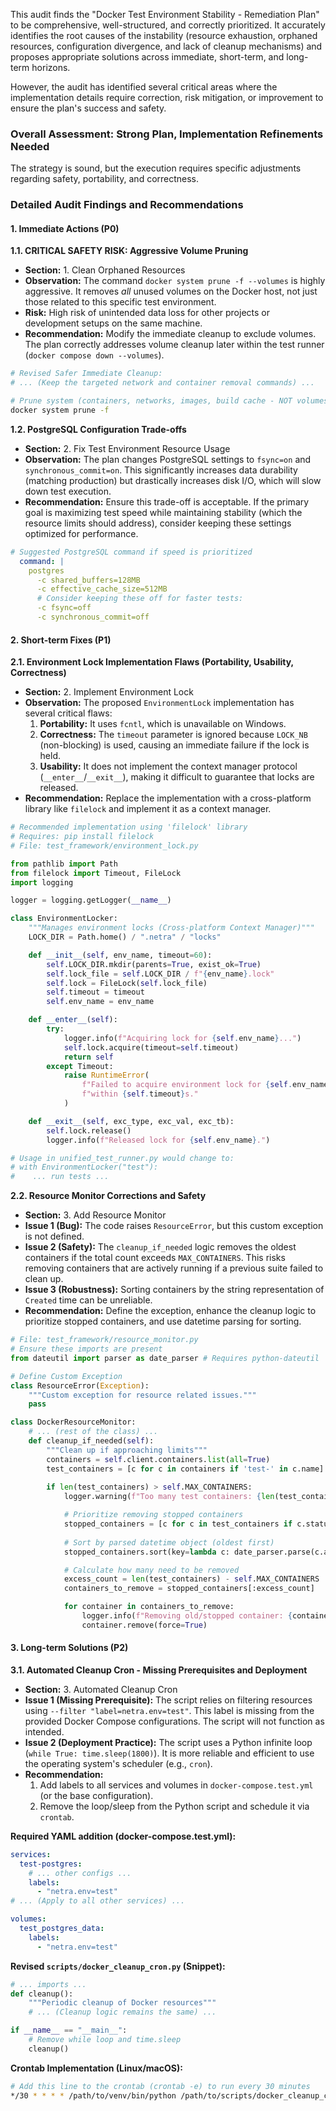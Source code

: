 This audit finds the "Docker Test Environment Stability - Remediation Plan" to be comprehensive, well-structured, and correctly prioritized. It accurately identifies the root causes of the instability (resource exhaustion, orphaned resources, configuration divergence, and lack of cleanup mechanisms) and proposes appropriate solutions across immediate, short-term, and long-term horizons.

However, the audit has identified several critical areas where the implementation details require correction, risk mitigation, or improvement to ensure the plan's success and safety.

### Overall Assessment: Strong Plan, Implementation Refinements Needed

The strategy is sound, but the execution requires specific adjustments regarding safety, portability, and correctness.

### Detailed Audit Findings and Recommendations

#### 1\. Immediate Actions (P0)

**1.1. CRITICAL SAFETY RISK: Aggressive Volume Pruning**

  * **Section:** 1. Clean Orphaned Resources
  * **Observation:** The command `docker system prune -f --volumes` is highly aggressive. It removes *all* unused volumes on the Docker host, not just those related to this specific test environment.
  * **Risk:** High risk of unintended data loss for other projects or development setups on the same machine.
  * **Recommendation:** Modify the immediate cleanup to exclude volumes. The plan correctly addresses volume cleanup later within the test runner (`docker compose down --volumes`).

<!-- end list -->

```bash
# Revised Safer Immediate Cleanup:
# ... (Keep the targeted network and container removal commands) ...

# Prune system (containers, networks, images, build cache - NOT volumes)
docker system prune -f
```

**1.2. PostgreSQL Configuration Trade-offs**

  * **Section:** 2. Fix Test Environment Resource Usage
  * **Observation:** The plan changes PostgreSQL settings to `fsync=on` and `synchronous_commit=on`. This significantly increases data durability (matching production) but drastically increases disk I/O, which will slow down test execution.
  * **Recommendation:** Ensure this trade-off is acceptable. If the primary goal is maximizing test speed while maintaining stability (which the resource limits should address), consider keeping these settings optimized for performance.

<!-- end list -->

```yaml
# Suggested PostgreSQL command if speed is prioritized
  command: |
    postgres
      -c shared_buffers=128MB
      -c effective_cache_size=512MB
      # Consider keeping these off for faster tests:
      -c fsync=off
      -c synchronous_commit=off
```

#### 2\. Short-term Fixes (P1)

**2.1. Environment Lock Implementation Flaws (Portability, Usability, Correctness)**

  * **Section:** 2. Implement Environment Lock
  * **Observation:** The proposed `EnvironmentLock` implementation has several critical flaws:
    1.  **Portability:** It uses `fcntl`, which is unavailable on Windows.
    2.  **Correctness:** The `timeout` parameter is ignored because `LOCK_NB` (non-blocking) is used, causing an immediate failure if the lock is held.
    3.  **Usability:** It does not implement the context manager protocol (`__enter__`/`__exit__`), making it difficult to guarantee that locks are released.
  * **Recommendation:** Replace the implementation with a cross-platform library like `filelock` and implement it as a context manager.

<!-- end list -->

```python
# Recommended implementation using 'filelock' library
# Requires: pip install filelock
# File: test_framework/environment_lock.py

from pathlib import Path
from filelock import Timeout, FileLock
import logging

logger = logging.getLogger(__name__)

class EnvironmentLocker:
    """Manages environment locks (Cross-platform Context Manager)"""
    LOCK_DIR = Path.home() / ".netra" / "locks"

    def __init__(self, env_name, timeout=60):
        self.LOCK_DIR.mkdir(parents=True, exist_ok=True)
        self.lock_file = self.LOCK_DIR / f"{env_name}.lock"
        self.lock = FileLock(self.lock_file)
        self.timeout = timeout
        self.env_name = env_name

    def __enter__(self):
        try:
            logger.info(f"Acquiring lock for {self.env_name}...")
            self.lock.acquire(timeout=self.timeout)
            return self
        except Timeout:
            raise RuntimeError(
                f"Failed to acquire environment lock for {self.env_name} "
                f"within {self.timeout}s."
            )

    def __exit__(self, exc_type, exc_val, exc_tb):
        self.lock.release()
        logger.info(f"Released lock for {self.env_name}.")

# Usage in unified_test_runner.py would change to:
# with EnvironmentLocker("test"):
#    ... run tests ...
```

**2.2. Resource Monitor Corrections and Safety**

  * **Section:** 3. Add Resource Monitor
  * **Issue 1 (Bug):** The code raises `ResourceError`, but this custom exception is not defined.
  * **Issue 2 (Safety):** The `cleanup_if_needed` logic removes the oldest containers if the total count exceeds `MAX_CONTAINERS`. This risks removing containers that are actively running if a previous suite failed to clean up.
  * **Issue 3 (Robustness):** Sorting containers by the string representation of `Created` time can be unreliable.
  * **Recommendation:** Define the exception, enhance the cleanup logic to prioritize stopped containers, and use datetime parsing for sorting.

<!-- end list -->

```python
# File: test_framework/resource_monitor.py
# Ensure these imports are present
from dateutil import parser as date_parser # Requires python-dateutil

# Define Custom Exception
class ResourceError(Exception):
    """Custom exception for resource related issues."""
    pass

class DockerResourceMonitor:
    # ... (rest of the class) ...
    def cleanup_if_needed(self):
        """Clean up if approaching limits"""
        containers = self.client.containers.list(all=True)
        test_containers = [c for c in containers if 'test-' in c.name]
        
        if len(test_containers) > self.MAX_CONTAINERS:
            logger.warning(f"Too many test containers: {len(test_containers)}")

            # Prioritize removing stopped containers
            stopped_containers = [c for c in test_containers if c.status in ('exited', 'created')]
            
            # Sort by parsed datetime object (oldest first)
            stopped_containers.sort(key=lambda c: date_parser.parse(c.attrs['Created']))

            # Calculate how many need to be removed
            excess_count = len(test_containers) - self.MAX_CONTAINERS
            containers_to_remove = stopped_containers[:excess_count]

            for container in containers_to_remove:
                logger.info(f"Removing old/stopped container: {container.name}")
                container.remove(force=True)
```

#### 3\. Long-term Solutions (P2)

**3.1. Automated Cleanup Cron - Missing Prerequisites and Deployment**

  * **Section:** 3. Automated Cleanup Cron
  * **Issue 1 (Missing Prerequisite):** The script relies on filtering resources using `--filter "label=netra.env=test"`. This label is missing from the provided Docker Compose configurations. The script will not function as intended.
  * **Issue 2 (Deployment Practice):** The script uses a Python infinite loop (`while True: time.sleep(1800)`). It is more reliable and efficient to use the operating system's scheduler (e.g., `cron`).
  * **Recommendation:**
    1.  Add labels to all services and volumes in `docker-compose.test.yml` (or the base configuration).
    2.  Remove the loop/sleep from the Python script and schedule it via `crontab`.

**Required YAML addition (docker-compose.test.yml):**

```yaml
services:
  test-postgres:
    # ... other configs ...
    labels:
      - "netra.env=test"
# ... (Apply to all other services) ...

volumes:
  test_postgres_data:
    labels:
      - "netra.env=test"
```

**Revised `scripts/docker_cleanup_cron.py` (Snippet):**

```python
# ... imports ...
def cleanup():
    """Periodic cleanup of Docker resources"""
    # ... (Cleanup logic remains the same) ...

if __name__ == "__main__":
    # Remove while loop and time.sleep
    cleanup()
```

**Crontab Implementation (Linux/macOS):**

```bash
# Add this line to the crontab (crontab -e) to run every 30 minutes
*/30 * * * * /path/to/venv/bin/python /path/to/scripts/docker_cleanup_cron.py >> /var/log/docker_cleanup.log 2>&1
```